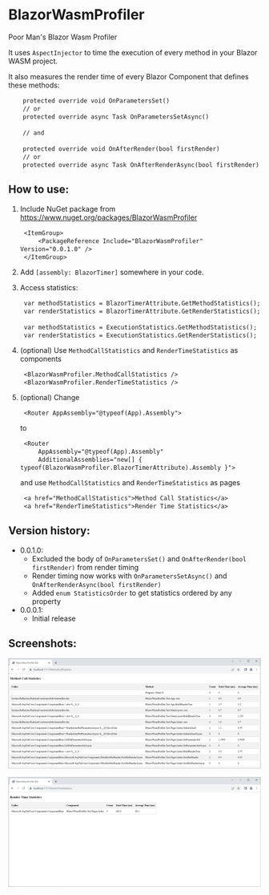 # BlazorWasmProfiler

Poor Man's Blazor Wasm Profiler

It uses `AspectInjector` to time the execution of every method in your Blazor WASM project.

It also measures the render time of every Blazor Component that defines these methods:

        protected override void OnParametersSet()
        // or
        protected override async Task OnParametersSetAsync()

        // and

        protected override void OnAfterRender(bool firstRender)
        // or
        protected override async Task OnAfterRenderAsync(bool firstRender)

## How to use:

1. Include NuGet package from https://www.nuget.org/packages/BlazorWasmProfiler

        <ItemGroup>
            <PackageReference Include="BlazorWasmProfiler" Version="0.0.1.0" />
        </ItemGroup>

2. Add `[assembly: BlazorTimer]` somewhere in your code.

3. Access statistics:

        var methodStatistics = BlazorTimerAttribute.GetMethodStatistics();
        var renderStatistics = BlazorTimerAttribute.GetRenderStatistics();

        var methodStatistics = ExecutionStatistics.GetMethodStatistics();
        var renderStatistics = ExecutionStatistics.GetRenderStatistics();

4. (optional) Use `MethodCallStatistics` and `RenderTimeStatistics` as components

        <BlazorWasmProfiler.MethodCallStatistics />
        <BlazorWasmProfiler.RenderTimeStatistics />

5. (optional) Change

        <Router AppAssembly="@typeof(App).Assembly">

    to

        <Router 
            AppAssembly="@typeof(App).Assembly" 
            AdditionalAssemblies="new[] { typeof(BlazorWasmProfiler.BlazorTimerAttribute).Assembly }">

    and use `MethodCallStatistics` and `RenderTimeStatistics` as pages

        <a href="MethodCallStatistics">Method Call Statistics</a>
        <a href="RenderTimeStatistics">Render Time Statistics</a>

## Version history:

- 0.0.1.0:
    - Excluded the body of `OnParametersSet()` and `OnAfterRender(bool firstRender)` from render timing
    - Render timing now works with `OnParametersSetAsync()` and `OnAfterRenderAsync(bool firstRender)`
    - Added `enum StatisticsOrder` to get statistics ordered by any property
- 0.0.0.1:
    - Initial release

## Screenshots:

![MethodCallStatistics](https://raw.githubusercontent.com/Jinjinov/BlazorWasmProfiler/main/MethodCallStatistics.png)

![RenderTimeStatistics](https://raw.githubusercontent.com/Jinjinov/BlazorWasmProfiler/main/RenderTimeStatistics.png)
